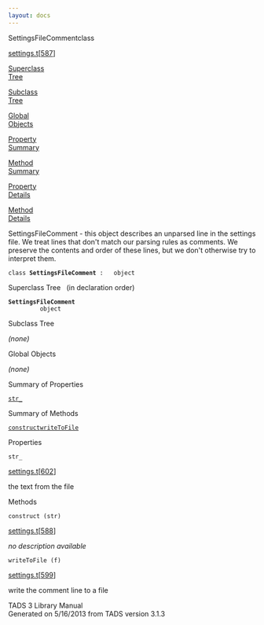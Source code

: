 ```yaml
---
layout: docs
---
```

<span class="title">SettingsFileComment</span><span class="type">class</span>

[settings.t](../file/settings.t.html)\[[587](../source/settings.t.html#587)\]

[Superclass  
Tree](#_SuperClassTree_)

[Subclass  
Tree](#_SubClassTree_)

[Global  
Objects](#_ObjectSummary_)

[Property  
Summary](#_PropSummary_)

[Method  
Summary](#_MethodSummary_)

[Property  
Details](#_Properties_)

[Method  
Details](#_Methods_)

<div class="fdesc">

SettingsFileComment - this object describes an unparsed line in the
settings file. We treat lines that don't match our parsing rules as
comments. We preserve the contents and order of these lines, but we
don't otherwise try to interpret them.

`class `**`SettingsFileComment`**` :   object`

</div>

<span id="_SuperClassTree_"></span>

<div class="mjhd">

<span class="hdln">Superclass Tree</span>   (in declaration order)

</div>

**`SettingsFileComment`**  
`         object`  
<span id="_SubClassTree_"></span>

<div class="mjhd">

<span class="hdln">Subclass Tree</span>  

</div>

*(none)* <span id="_ObjectSummary_"></span>

<div class="mjhd">

<span class="hdln">Global Objects</span>  

</div>

*(none)* <span id="_PropSummary_"></span>

<div class="mjhd">

<span class="hdln">Summary of Properties</span>  

</div>

[`str_`](#str_)

<span id="_MethodSummary_"></span>

<div class="mjhd">

<span class="hdln">Summary of Methods</span>  

</div>

[`construct`](#construct)[`writeToFile`](#writeToFile)

<span id="_Properties_"></span>

<div class="mjhd">

<span class="hdln">Properties</span>  

</div>

<span id="str_"></span>

`str_`

[settings.t](../file/settings.t.html)\[[602](../source/settings.t.html#602)\]

<div class="desc">

the text from the file

</div>

<span id="_Methods_"></span>

<div class="mjhd">

<span class="hdln">Methods</span>  

</div>

<span id="construct"></span>

`construct (str)`

[settings.t](../file/settings.t.html)\[[588](../source/settings.t.html#588)\]

<div class="desc">

*no description available*

</div>

<span id="writeToFile"></span>

`writeToFile (f)`

[settings.t](../file/settings.t.html)\[[599](../source/settings.t.html#599)\]

<div class="desc">

write the comment line to a file

</div>

<div class="ftr">

TADS 3 Library Manual  
Generated on 5/16/2013 from TADS version 3.1.3

</div>
